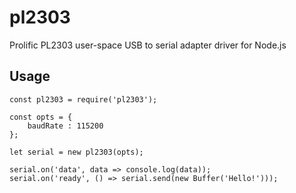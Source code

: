 # pl2303

Prolific PL2303 user-space USB to serial adapter driver for Node.js

## Usage

    const pl2303 = require('pl2303');

    const opts = {
        baudRate : 115200
    };

    let serial = new pl2303(opts);

    serial.on('data', data => console.log(data));
    serial.on('ready', () => serial.send(new Buffer('Hello!')));

